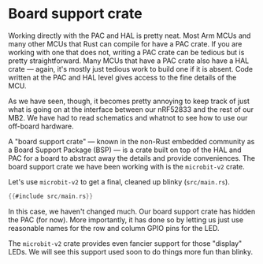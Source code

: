 # Board support crate

Working directly with the PAC and HAL is pretty neat. Most Arm MCUs and many other MCUs that Rust
can compile for have a PAC crate. If you are working with one that does not, writing a PAC crate can
be tedious but is pretty straightforward. Many MCUs that have a PAC crate also have a HAL crate —
again, it's mostly just tedious work to build one if it is absent. Code written at the PAC and HAL
level gives access to the fine details of the MCU.

As we have seen, though, it becomes pretty annoying to keep track of just what is going on at the
interface between our nRF52833 and the rest of our MB2. We have had to read schematics and whatnot
to see how to use our off-board hardware.

A "board support crate" — known in the non-Rust embedded community as a Board Support Package (BSP)
— is a crate built on top of the HAL and PAC for a board to abstract away the details and provide
conveniences. The board support crate we have been working with is the `microbit-v2` crate.

Let's use `microbit-v2` to get a final, cleaned up blinky (`src/main.rs`).

```rust
{{#include src/main.rs}}
```

In this case, we haven't changed much. Our board support crate has hidden the PAC (for now). More
importantly, it has done so by letting us just use reasonable names for the row and column GPIO pins
for the LED.

The `microbit-v2` crate provides even fancier support for those "display" LEDs. We will see this
support used soon to do things more fun than blinky.
